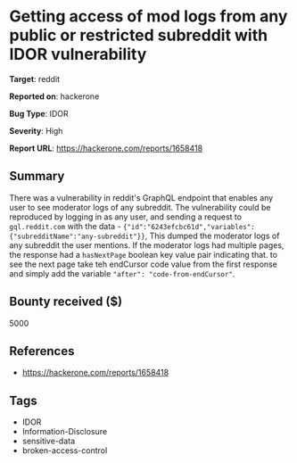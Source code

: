 # Getting access of mod logs from any public or restricted subreddit with IDOR vulnerability

**Target**: reddit

**Reported on**: hackerone

**Bug Type**: IDOR

**Severity**: High

**Report URL**: https://hackerone.com/reports/1658418

## Summary
There was a vulnerability in reddit's GraphQL endpoint that enables any user to see moderator logs of any subreddit. The vulnerability could be reproduced by logging in as any user,
and sending a request to `gql.reddit.com` with the data - `{"id":"6243efcbc61d","variables":{"subredditName":"any-subreddit"}}`, This dumped the moderator logs of any subreddit the user mentions.
If the moderator logs had multiple pages, the response had a `hasNextPage` boolean key value pair indicating that. to see the next page take teh endCursor code value from the first response and simply add the variable `"after": "code-from-endCursor"`.

## Bounty received ($)
5000

## References
- https://hackerone.com/reports/1658418
## Tags
- IDOR
- Information-Disclosure
- sensitive-data
- broken-access-control

